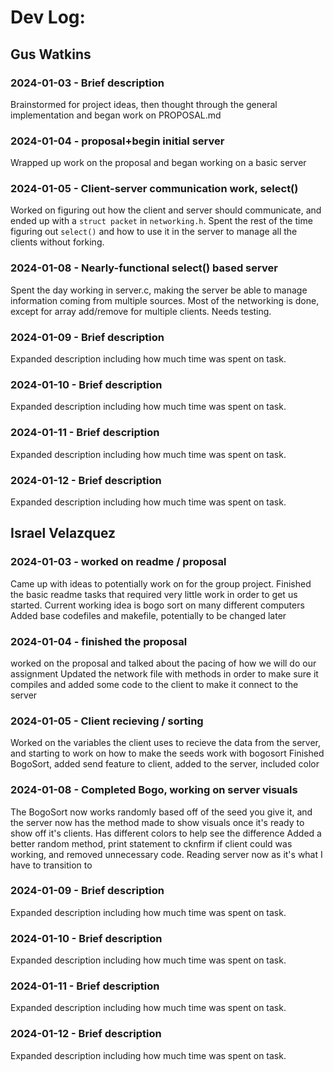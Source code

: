 # Dev Log:

## Gus Watkins

### 2024-01-03 - Brief description
Brainstormed for project ideas, then thought through the general implementation and began work on PROPOSAL.md

### 2024-01-04 - proposal+begin initial server
Wrapped up work on the proposal and began working on a basic server

### 2024-01-05 - Client-server communication work, select()
Worked on figuring out how the client and server should communicate, and ended up with a `struct packet` in `networking.h`.
Spent the rest of the time figuring out `select()` and how to use it in the server to manage all the clients without forking.

### 2024-01-08 - Nearly-functional select() based server
Spent the day working in server.c, making the server be able to manage information coming from multiple sources.
Most of the networking is done, except for array add/remove for multiple clients. Needs testing.

### 2024-01-09 - Brief description
Expanded description including how much time was spent on task.

### 2024-01-10 - Brief description
Expanded description including how much time was spent on task.

### 2024-01-11 - Brief description
Expanded description including how much time was spent on task.

### 2024-01-12 - Brief description
Expanded description including how much time was spent on task.

## Israel Velazquez

### 2024-01-03 - worked on readme / proposal
Came up with ideas to potentially work on for the group project. Finished the basic readme tasks that required very little work in order to get us started. Current working idea is bogo sort on many different computers
Added base codefiles and makefile, potentially to be changed later

### 2024-01-04 - finished the proposal
worked on the proposal and talked about the pacing of how we will do our assignment
Updated the network file with methods in order to make sure it compiles and added some code to the client to make it connect to the server

### 2024-01-05 - Client recieving / sorting
Worked on the variables the client uses to recieve the data from the server, and starting to work on how to make the seeds work with bogosort
Finished BogoSort, added send feature to client, added to the server, included color

### 2024-01-08 - Completed Bogo, working on server visuals
The BogoSort now works randomly based off of the seed you give it, and the server now has the method made to show visuals once it's ready to show off it's clients. Has different colors to help see the difference
Added a better random method, print statement to cknfirm if client could was working, and removed unnecessary code. Reading server now as it's what I have to transition to

### 2024-01-09 - Brief description
Expanded description including how much time was spent on task.

### 2024-01-10 - Brief description
Expanded description including how much time was spent on task.

### 2024-01-11 - Brief description
Expanded description including how much time was spent on task.

### 2024-01-12 - Brief description
Expanded description including how much time was spent on task.